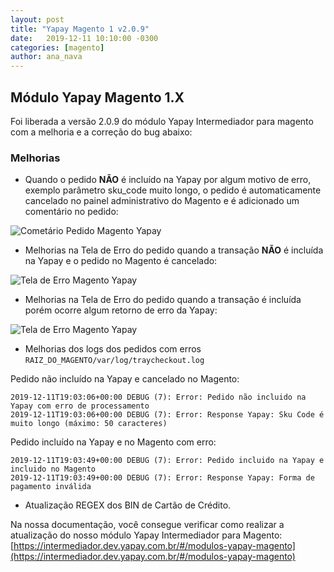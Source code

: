 ```yaml
---
layout: post
title: "Yapay Magento 1 v2.0.9"
date:   2019-12-11 10:10:00 -0300
categories: [magento]
author: ana_nava
---
```


## Módulo Yapay Magento 1.X

Foi liberada a versão 2.0.9 do módulo Yapay Intermediador para magento com a melhoria e a correção do bug abaixo:

<!-- more -->


### **Melhorias**

* Quando o pedido **NÃO** é incluído na Yapay por algum motivo de erro, exemplo parâmetro sku_code muito longo, o pedido é automaticamente cancelado no painel administrativo do Magento e é adicionado um comentário no pedido:

![Cometário Pedido Magento Yapay](https://raw.githubusercontent.com/YapayPagamentos/integracao-news/master/images/Pedido_Comentário.png)


* Melhorias na Tela de Erro do pedido quando a transação **NÃO** é incluída na Yapay e o pedido no Magento é cancelado:

![Tela de Erro Magento Yapay](https://raw.githubusercontent.com/YapayPagamentos/integracao-news/master/images/Magento_TelaErro.png)


* Melhorias na Tela de Erro do pedido quando a transação é incluída porém ocorre algum retorno de erro da Yapay:

![Tela de Erro Magento Yapay](https://raw.githubusercontent.com/YapayPagamentos/integracao-news/master/images/Magento_TelaErro2.png)


* Melhorias dos logs dos pedidos com erros `RAIZ_DO_MAGENTO/var/log/traycheckout.log`

Pedido não incluído na Yapay e cancelado no Magento:

```text
2019-12-11T19:03:06+00:00 DEBUG (7): Error: Pedido não incluido na Yapay com erro de processamento
2019-12-11T19:03:06+00:00 DEBUG (7): Error: Response Yapay: Sku Code é muito longo (máximo: 50 caracteres)
```
Pedido incluído na Yapay e no Magento com erro:

```text
2019-12-11T19:03:49+00:00 DEBUG (7): Error: Pedido incluido na Yapay e incluido no Magento
2019-12-11T19:03:49+00:00 DEBUG (7): Error: Response Yapay: Forma de pagamento inválida
```

* Atualização REGEX dos BIN de Cartão de Crédito.



Na nossa documentação, você consegue verificar como realizar a atualização do nosso módulo Yapay Intermediador para Magento: [https://intermediador.dev.yapay.com.br/#/modulos-yapay-magento](https://intermediador.dev.yapay.com.br/#/modulos-yapay-magento)


